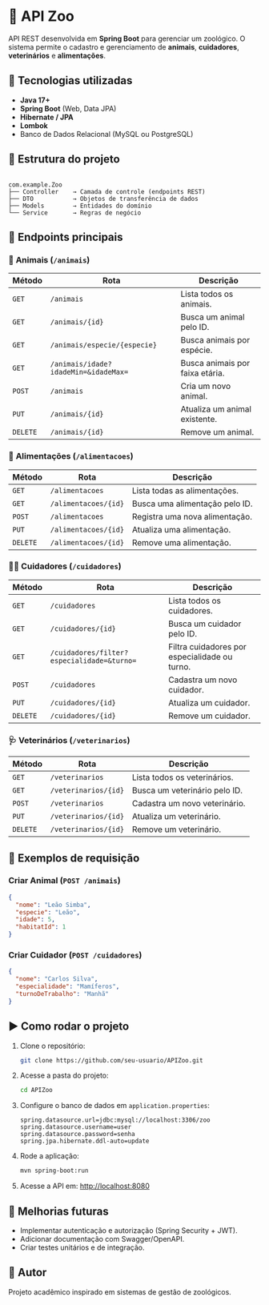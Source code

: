 
# 🦁 API Zoo

API REST desenvolvida em **Spring Boot** para gerenciar um zoológico. O sistema permite o cadastro e gerenciamento de **animais**, **cuidadores**, **veterinários** e **alimentações**.

## 🚀 Tecnologias utilizadas

- **Java 17+**
- **Spring Boot** (Web, Data JPA)
- **Hibernate / JPA**
- **Lombok**
- Banco de Dados Relacional (MySQL ou PostgreSQL)

## 📂 Estrutura do projeto

```

com.example.Zoo
├── Controller    → Camada de controle (endpoints REST)
├── DTO           → Objetos de transferência de dados
├── Models        → Entidades do domínio
└── Service       → Regras de negócio

````

## 📌 Endpoints principais

### 🐾 **Animais** (`/animais`)

| Método | Rota                        | Descrição                        |
|--------|-----------------------------|----------------------------------|
| `GET`  | `/animais`                  | Lista todos os animais.         |
| `GET`  | `/animais/{id}`             | Busca um animal pelo ID.        |
| `GET`  | `/animais/especie/{especie}`| Busca animais por espécie.      |
| `GET`  | `/animais/idade?idadeMin=&idadeMax=` | Busca animais por faixa etária. |
| `POST` | `/animais`                  | Cria um novo animal.            |
| `PUT`  | `/animais/{id}`             | Atualiza um animal existente.   |
| `DELETE`| `/animais/{id}`            | Remove um animal.               |

### 🍖 **Alimentações** (`/alimentacoes`)

| Método | Rota                         | Descrição                          |
|--------|------------------------------|------------------------------------|
| `GET`  | `/alimentacoes`              | Lista todas as alimentações.      |
| `GET`  | `/alimentacoes/{id}`         | Busca uma alimentação pelo ID.    |
| `POST` | `/alimentacoes`              | Registra uma nova alimentação.    |
| `PUT`  | `/alimentacoes/{id}`         | Atualiza uma alimentação.         |
| `DELETE`| `/alimentacoes/{id}`        | Remove uma alimentação.           |

### 👨‍🌾 **Cuidadores** (`/cuidadores`)

| Método | Rota                              | Descrição                                 |
|--------|-----------------------------------|-------------------------------------------|
| `GET`  | `/cuidadores`                     | Lista todos os cuidadores.               |
| `GET`  | `/cuidadores/{id}`                | Busca um cuidador pelo ID.               |
| `GET`  | `/cuidadores/filter?especialidade=&turno=` | Filtra cuidadores por especialidade ou turno. |
| `POST` | `/cuidadores`                     | Cadastra um novo cuidador.               |
| `PUT`  | `/cuidadores/{id}`                | Atualiza um cuidador.                    |
| `DELETE`| `/cuidadores/{id}`               | Remove um cuidador.                      |

### 🩺 **Veterinários** (`/veterinarios`)

| Método | Rota                         | Descrição                          |
|--------|------------------------------|------------------------------------|
| `GET`  | `/veterinarios`              | Lista todos os veterinários.      |
| `GET`  | `/veterinarios/{id}`         | Busca um veterinário pelo ID.    |
| `POST` | `/veterinarios`              | Cadastra um novo veterinário.    |
| `PUT`  | `/veterinarios/{id}`         | Atualiza um veterinário.         |
| `DELETE`| `/veterinarios/{id}`        | Remove um veterinário.           |

## 📖 Exemplos de requisição

### Criar Animal (`POST /animais`)

```json
{
  "nome": "Leão Simba",
  "especie": "Leão",
  "idade": 5,
  "habitatId": 1
}
````

### Criar Cuidador (`POST /cuidadores`)

```json
{
  "nome": "Carlos Silva",
  "especialidade": "Mamíferos",
  "turnoDeTrabalho": "Manhã"
}
```

## ▶️ Como rodar o projeto

1. Clone o repositório:

   ```bash
   git clone https://github.com/seu-usuario/APIZoo.git
   ```

2. Acesse a pasta do projeto:

   ```bash
   cd APIZoo
   ```

3. Configure o banco de dados em `application.properties`:

   ```properties
   spring.datasource.url=jdbc:mysql://localhost:3306/zoo
   spring.datasource.username=user
   spring.datasource.password=senha
   spring.jpa.hibernate.ddl-auto=update
   ```

4. Rode a aplicação:

   ```bash
   mvn spring-boot:run
   ```

5. Acesse a API em: [http://localhost:8080](http://localhost:8080)

## 📌 Melhorias futuras

* Implementar autenticação e autorização (Spring Security + JWT).
* Adicionar documentação com Swagger/OpenAPI.
* Criar testes unitários e de integração.

## 📌 Autor

Projeto acadêmico inspirado em sistemas de gestão de zoológicos.

